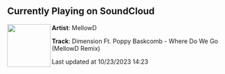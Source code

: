 ## Currently Playing on SoundCloud

[<img align="left" width="100" src="https://i1.sndcdn.com/artworks-Qb6F5hufBzBzdwr3-fcpogQ-t500x500.jpg">](https://soundcloud.com/dunkmellowd/dimension-ft-poppy-baskomb-where-do-we-go-mellowd-remix?in=saxurn/sets/walks/)

**Artist**: MellowD 

**Track**: Dimension Ft. Poppy Baskcomb - Where Do We Go (MellowD Remix)

Last updated at 10/23/2023 14:23

